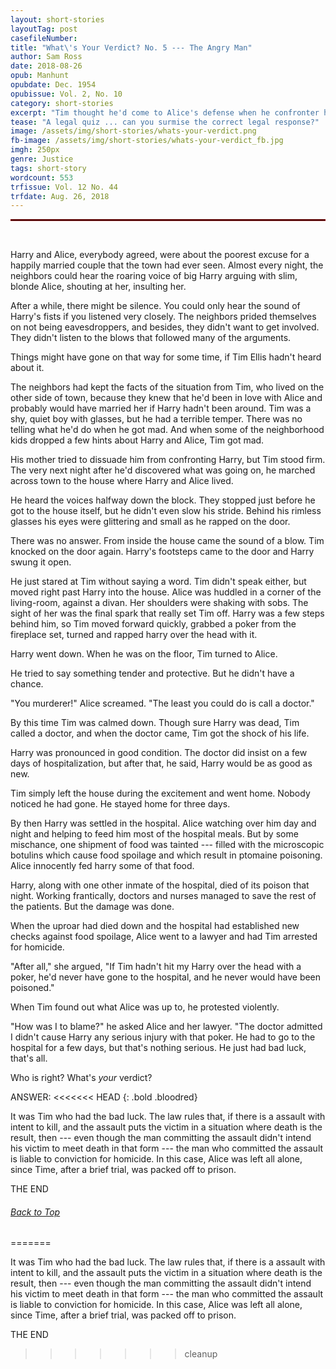 ```yaml
---
layout: short-stories
layoutTag: post
casefileNumber: 
title: "What\'s Your Verdict? No. 5 --- The Angry Man"
author: Sam Ross 
date: 2018-08-26
opub: Manhunt
opubdate: Dec. 1954 
opubissue: Vol. 2, No. 10
category: short-stories
excerpt: "Tim thought he'd come to Alice's defense when he confronter her abusive husband. But when Harry died later in the hospital, even though not due to injuries caused by Tim's assault ... would Tim face the consequences? What do you think the law says?"
tease: "A legal quiz ... can you surmise the correct legal response?"
image: /assets/img/short-stories/whats-your-verdict.png
fb-image: /assets/img/short-stories/whats-your-verdict_fb.jpg
imgh: 250px
genre: Justice 
tags: short-story
wordcount: 553 
trfissue: Vol. 12 No. 44
trfdate: Aug. 26, 2018
---
```

<hr style="border:1px solid #8b0000;">
<br>

Harry and Alice, everybody agreed, were about the poorest excuse for a happily married couple that the town had ever seen. Almost every night, the neighbors could hear the roaring voice of big Harry arguing with slim, blonde Alice, shouting at her, insulting her.

After a while, there might be silence. You could only hear the sound of Harry's fists if you listened very closely. The neighbors prided themselves on not being eavesdroppers, and besides, they didn't want to get involved. They didn't listen to the blows that followed many of the arguments.

Things might have gone on that way for some time, if Tim Ellis hadn't heard about it.

The neighbors had kept the facts of the situation from Tim, who lived on the other side of town, because they knew that he'd been in love with Alice and probably would have married her if Harry hadn't been around. Tim was a shy, quiet boy with glasses, but he had a terrible temper. There was no telling what he'd do when he got mad. And when some of the neighborhood kids dropped a few hints about Harry and Alice, Tim got mad.

His mother tried to dissuade him from confronting Harry, but Tim stood firm. The very next night after he'd discovered what was going on, he marched across town to the house where Harry and Alice lived.

He heard the voices halfway down the block. They stopped just before he got to the house itself, but he didn't even slow his stride. Behind his rimless glasses his eyes were glittering and small as he rapped on the door.

There was no answer. From inside the house came the sound of a blow. Tim knocked on the door again. Harry's footsteps came to the door and Harry swung it open.

He just stared at Tim without saying a word. Tim didn't speak either, but moved right past Harry into the house. Alice was huddled in a corner of the living-room, against a divan. Her shoulders were shaking with sobs. The sight of her was the final spark that really set Tim off. Harry was a few steps behind him, so Tim moved forward quickly, grabbed a poker from the fireplace set, turned and rapped harry over the head with it.

Harry went down. When he was on the floor, Tim turned to Alice.

He tried to say something tender and protective. But he didn't have a chance.

"You murderer!" Alice screamed. "The least you could do is call a doctor."

By this time Tim was calmed down. Though sure Harry was dead, Tim called a doctor, and when the doctor came, Tim got the shock of his life.

Harry was pronounced in good condition. The doctor did insist on a few days of hospitalization, but after that, he said, Harry would be as good as new.

Tim simply left the house during the excitement and went home. Nobody noticed he had gone. He stayed home for three days.

By then Harry was settled in the hospital. Alice watching over him day and night and helping to feed him most of the hospital meals. But by some mischance, one shipment of food was tainted --- filled with the microscopic botulins which cause food spoilage and which result in ptomaine poisoning. Alice innocently fed harry some of that food.

Harry, along with one other inmate of the hospital, died of its poison that night. Working frantically, doctors and nurses managed to save the rest of the patients. But the damage was done.

When the uproar had died down and the hospital had established new checks against food spoilage, Alice went to a lawyer and had Tim arrested for homicide.

"After all," she argued, "If Tim hadn't hit my Harry over the head with a poker, he'd never have gone to the hospital, and he never would have been poisoned."

When Tim found out what Alice was up to, he protested violently.

"How was I to blame?" he asked Alice and her lawyer. "The doctor admitted I didn't cause Harry any serious injury with that poker. He had to go to the hospital for a few days, but that's nothing serious. He just had bad luck, that's all.

Who is right? What's *your* verdict?

ANSWER:
<<<<<<< HEAD
{: .bold .bloodred}

It was Tim who had the bad luck. The law rules that, if there is a assault with intent to kill, and the assault puts the victim in a situation where death is the result, then --- even though the man committing the assault didn't intend his victim to meet death in that form --- the man who committed the assault is liable to conviction for homicide. In this case, Alice was left all alone, since Time, after a brief trial, was packed off to prison.

<p id="theend">THE END</p>
<h6 class="btt"><a href="#top">Back to Top</a></h6>
=======

It was Tim who had the bad luck. The law rules that, if there is a assault with intent to kill, and the assault puts the victim in a situation where death is the result, then --- even though the man committing the assault didn't intend his victim to meet death in that form --- the man who committed the assault is liable to conviction for homicide. In this case, Alice was left all alone, since Time, after a brief trial, was packed off to prison.

THE END
>>>>>>> cleanup

